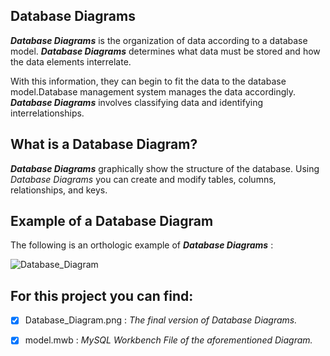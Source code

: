 ## Database Diagrams
**_Database Diagrams_** is the organization of data according to a database model. **_Database Diagrams_** determines what data must be stored and how the data elements interrelate. 

With this information, they can begin to fit the data to the database model.Database management system manages the data accordingly. **_Database Diagrams_** involves classifying data and identifying interrelationships. 

## What is a Database Diagram?
**_Database Diagrams_** graphically show the structure of the database. Using _Database Diagrams_ you can create and modify tables, columns, relationships, and keys.

## Example of a Database Diagram
The following is an orthologic example of **_Database Diagrams_** : 

![Database_Diagram](https://user-images.githubusercontent.com/34712449/98808950-952bd600-2425-11eb-8781-082206cfe720.png)

## For this project you can find:
- [x] Database_Diagram.png : _The final version of Database Diagrams._
- [X] model.mwb : _MySQL Workbench File of the aforementioned Diagram._


